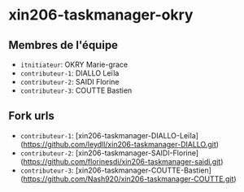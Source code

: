 # xin206-taskmanager-okry
## Membres de l'équipe
- `itnitiateur`: OKRY Marie-grace
- `contributeur-1`: DIALLO Leïla
- `contributeur-2`: SAIDI Florine
- `contributeur-3`: COUTTE Bastien

## Fork urls
- `contributeur-1`: [xin206-taskmanager-DIALLO-Leïla] (https://github.com/leydll/xin206-taskmanager-DIALLO.git)
- `contributeur-2`: [xin206-taskmanager-SAIDI-Florine] (https://github.com/florinesdi/xin206-taskmanager-saidi.git)
- `contributeur-3`: [xin206-taskmanager-COUTTE-Bastien] (https://github.com/Nash920/xin206-taskmanager-COUTTE.git)
